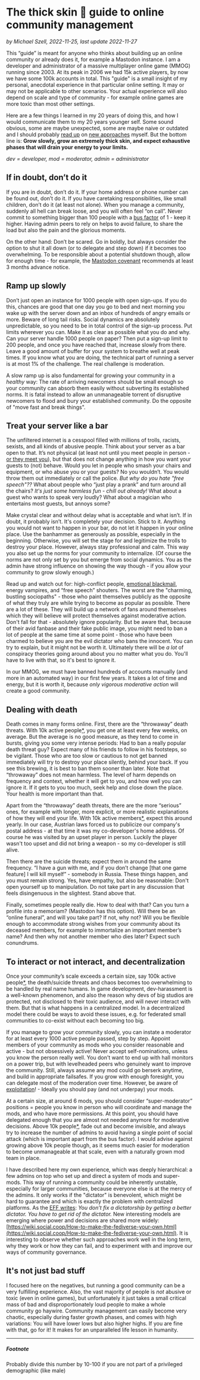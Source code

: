 # The thick skin 🦣 guide to online community management
*by Michael Szell, 2022-11-25, last update 2022-11-27*
 
This “guide” is meant for anyone who thinks about building up an online community or already does it, for example a Mastodon instance. I am a developer and administrator of a massive multiplayer online game (MMOG) running since 2003. At its peak in 2006 we had 15k active players, by now we have some 100k accounts in total. This "guide" is a small insight of my personal, anecdotal experience in that particular online setting. It may or may not be applicable to other scenarios. Your actual experience will also depend on scale and type of community - for example online games are more toxic than most other settings.

Here are a few things I learned in my 20 years of doing this, and how I would communicate them to my 20 years younger self. Some sound obvious, some are maybe unexpected, some are maybe naive or outdated and I should probably [read up](https://santaclaraprinciples.org/) on [new approaches](https://wiki.social.coop/How-to-make-the-fediverse-your-own.html) myself. But the bottom line is: **Grow slowly, grow an extremely thick skin, and expect exhaustive phases that will drain your energy to your limits.**

*dev = developer, mod = moderator, admin = administrator*

## If in doubt, don’t do it
If you are in doubt, don’t do it. If your home address or phone number can be found out, don’t do it. If you have caretaking responsibilities, like small children, don’t do it (at least not alone). When you manage a community, suddenly all hell can break loose, and you will often feel “on call”. Never commit to something bigger than 100 people with a [bus factor](https://en.wikipedia.org/wiki/Bus_factor) of 1 - keep it higher. Having admin peers to rely on helps to avoid failure, to share the load but also the pain and the glorious moments.

On the other hand: Don’t be scared. Go in boldly, but always consider the option to shut it all down (or to delegate and step down) if it becomes too overwhelming. To be responsible about a potential shutdown though, allow for enough time - for example, the [Mastodon covenant](https://joinmastodon.org/covenant) recommends at least 3 months advance notice.

## Ramp up slowly
Don’t just open an instance for 1000 people with open sign-ups. If you do this, chances are good that one day you go to bed and next morning you wake up with the server down and an inbox of hundreds of angry emails or more. Beware of long tail risks. Social dynamics are absolutely unpredictable, so you need to be in total control of the sign-up process. Put limits wherever you can. Make it as clear as possible what you do and why. Can your server handle 1000 people on paper? Then put a sign-up limit to 200 people, and once you have reached that, increase slowly from there. Leave a good amount of buffer for your system to breathe well at peak times. If you know what you are doing, the technical part of running a server is at most 1% of the challenge. The real challenge is moderation.

A slow ramp up is also fundamental for growing your community in a *healthy* way: The rate of arriving newcomers should be small enough so your community can absorb them easily without subverting its established norms. It is fatal instead to allow an unmanageable torrent of disruptive newcomers to flood and bury your established community. Do the opposite of "move fast and break things". 

## Treat your server like a bar
The unfiltered internet is a cesspool filled with millions of trolls, racists, sexists, and all kinds of abusive people. Think about your server as a bar open to that. It’s not physical (at least not until you meet people in person - [or they meet you](https://en.wikipedia.org/wiki/Chekhov's_gun)), but that does not change anything in how you want your guests to (not) behave. Would you let in people who smash your chairs and equipment, or who abuse you or your guests? No you wouldn’t. You would throw them out immediately or call the police. *But why do you hate "free speech"??* What about people who “just play a prank” and turn around all the chairs? *It's just some harmless fun - chill out already!* What about a guest who wants to speak very loudly? What about a magician who entertains most guests, but annoys some?

Make crystal clear and without delay what is acceptable and what isn’t. If in doubt, it probably isn’t. It's completely your decision. Stick to it. Anything you would not want to happen in your bar, do not let it happen in your online place. Use the banhammer as generously as possible, especially in the beginning. Otherwise, you will set the stage for and legitimize the trolls to destroy your place. However, always stay professional and calm. This way you also set up the norms for your community to internalize. (Of course the norms are not only set by you but emerge from social dynamics. You as the admin have strong influence on showing the way though - if you allow your community to grow slowly enough.)

Read up and watch out for: high-conflict people, [emotional blackmail](https://en.wikipedia.org/wiki/Emotional_blackmail), energy vampires, and “free speech” shouters. The worst are the "charming, bustling sociopaths" - those who paint themselves publicly as the opposite of what they truly are while trying to become as popular as possible. There are a lot of these. They will build up a network of fans around themselves which they will believe will protect themselves against moderative action. Don't fall for that - absolutely ignore popularity. But be aware that, because of their avid fanbase and their fake public image, you might need to ban a lot of people at the same time at some point - those who have been charmed to believe you are the evil dictator who bans the innocent. You can try to explain, but it might not be worth it. Ultimately there will be *a lot* of conspiracy theories going around about you no matter what you do. You'll have to live with that, so it's best to ignore it. 

In our MMOG, we must have banned hundreds of accounts manually (and more in an automated way) in our first few years. It takes a lot of time and energy, but it is worth it, because *only vigorous moderative action* will create a good community.


## Dealing with death
Death comes in many forms online. First, there are the “throwaway” death threats. With 10k active people[\*](#footnote), you get one at least every few weeks, on average. But the average is no good measure, as they tend to come in bursts, giving you some very intense periods: Had to ban a really popular death threat guy? Expect many of his friends to follow in his footsteps, so be vigilant. Those who are too slow or cautious to not get banned immediately will try to destroy your place silently, behind your back. If you see this brewing, it is best to ban them sooner than later. Note that “throwaway” does not mean harmless. The level of harm depends on frequency and context, whether it will get to you, and how well you can ignore it. If it gets to you too much, seek help and close down the place. Your health is more important than that.

Apart from the “throwaway” death threats, there are the more “serious” ones, for example with longer, more explicit, or more realistic explanations of how they will end your life. With 10k active members[\*](#footnote), expect this around yearly. In our case, Austrian laws forced us to publicize our company's postal address - at that time it was my co-developer's home address. Of course he was visited by an upset player in person. Luckily the player wasn't too upset and did not bring a weapon - so my co-developer is still alive. 

Then there are the suicide threats; expect them in around the same frequency. “I have a gun with me, and if you don’t change [that one game feature] I will kill myself” - somebody in Russia. These things happen, and you must remain strong. Yes, have empathy, but also be reasonable: Don't open yourself up to manipulation. Do not take part in any discussion that feels disingenuous in the slightest. Stand above that.

Finally, sometimes people really die. How to deal with that? Can you turn a profile into a memoriam? (Mastodon has this option). Will there be an “online funeral”, and will you take part? If not, why not? Will you be flexible enough to accommodate strong wishes from your community about its deceased members, for example to immortalize an important member’s name? And then why not another member who dies later? Expect such conundrums.

## To interact or not interact, and decentralization
Once your community’s scale exceeds a certain size, say 100k active people[\*](#footnote), the death/suicide threats and chaos becomes too overwhelming to be handled by real name humans. In game development, dev-harassment is a well-known phenomenon, and also the reason why devs of big studios are protected, not disclosed to their toxic audience, and will never interact with them. But that is what happens in a centralized model. In a decentralized model there could be ways to avoid these issues, e.g. for federated small communities to co-exist without each becoming too big.

If you manage to grow your community slowly, you can instate a moderator for at least every 1000 active people passed, step by step. Appoint members of your community as mods who you consider reasonable and active - but not obsessively active! Never accept self-nominations, unless you know the person really well. You don't want to end up with hall monitors on a power trip, but with levelheaded peers who genuinely want to improve the community. Still, always assume any mod could go berserk anytime, and build in appropriate failsafes. If you grow with enough foresight, you can delegate most of the moderation over time. However, be aware of [exploitation](https://yalebooks.yale.edu/book/9780300261479/behind-the-screen/)! - Ideally you should pay (and not underpay) your mods.

At a certain size, at around 6 mods, you should consider “super-moderator” positions = people you know in person who will coordinate and manage the mods, and who have more permissions. At this point, you should have delegated enough that you are almost not needed anymore for moderative decisions. Above 10k people[\*](#footnote), fade out and become invisible, and always try to increase the number of admins to avoid having a single point of social attack (which is important apart from the bus factor). I would advise against growing above 10k people though, as it seems much easier for moderation to become unmanageable at that scale, even with a naturally grown mod team in place.

I have described here my own experience, which was deeply hierarchical: a few admins on top who set up and direct a system of mods and super-mods. This way of running a community could be inherently unstable, especially for larger communities, because everyone else is at the mercy of the admins. It only works if the "dictator" is benevolent, which might be hard to guarantee and which is exactly the problem with centralized platforms. As the [EFF writes](https://www.eff.org/deeplinks/2022/11/fediverse-could-be-awesome-if-we-dont-screw-it): *You don’t fix a dictatorship by getting a better dictator. You have to get rid of the dictator.* New interesting models are emerging where power and decisions are shared more widely: [https://wiki.social.coop/How-to-make-the-fediverse-your-own.html](https://wiki.social.coop/How-to-make-the-fediverse-your-own.html). It is interesting to observe whether such approaches work well in the long term, why they work or how they can fail, and to experiment with and improve our ways of community governance.

## It's not just bad stuff
I focused here on the negatives, but running a good community can be a very fulfilling experience. Also, the vast majority of people is *not* abusive or toxic (even in online games), but unfortunately it just takes a small critical mass of bad and disproportionately loud people to make a whole community go haywire. Community management can easily become very chaotic, especially during faster growth phases, and comes with high variations: You will have lower lows but also higher highs. If you are fine with that, go for it! It makes for an unparalleled life lesson in humanity.

---


##### Footnote
Probably divide this number by 10-100 if you are not part of a privileged demographic (like male)
